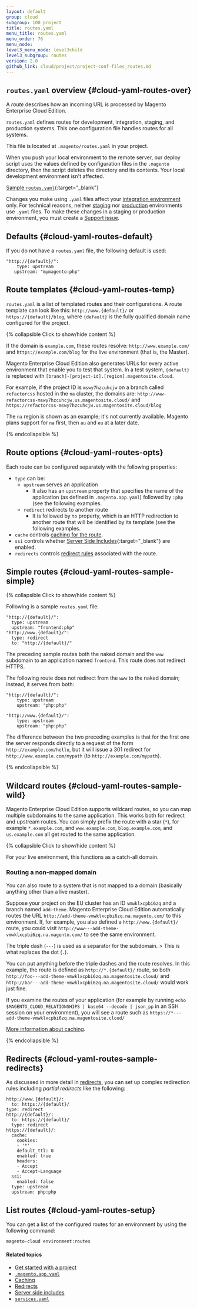 ```yaml
---
layout: default
group: cloud
subgroup: 100_project
title: routes.yaml
menu_title: routes.yaml
menu_order: 76
menu_node: 
level3_menu_node: level3child
level3_subgroup: routes
version: 2.0
github_link: cloud/project/project-conf-files_routes.md
---
```


## `routes.yaml` overview {#cloud-yaml-routes-over}
A *route* describes how an incoming URL is processed by
Magento Enterprise Cloud Edition. 

`routes.yaml` defines routes for development, integration, staging, and production
systems. This one configuration file handles routes for all systems.

This file is located at `.magento/routes.yaml` in your project.

<div class="bs-callout bs-callout-info" id="info">
  <p>When you push your local environment to the remote server, our deploy script uses the values defined by configuration files in the <code>.magento</code> directory, then the script deletes the directory and its contents. Your local development environment isn't affected.</p>
</div>

[Sample `routes.yaml`](https://github.com/magento/magento-cloud/blob/master/.magento/routes.yaml){:target="_blank"}

<div class="bs-callout bs-callout-info" id="info">
  <p>Changes you make using <code>.yaml</code> files affect your <a href="{{ page.baseurl }}cloud/discover-arch.html#cloud-arch-int">integration environment</a> only. For technical reasons, neither <a href="{{ page.baseurl }}cloud/discover-arch.html#cloud-arch-stage">staging</a> nor <a href="{{ page.baseurl }}cloud/discover-arch.html#cloud-arch-prod">production</a> environments use <code>.yaml</code> files. To make these changes in a staging or production environment, you must create a <a href="{{ page.baseurl }}cloud/get-help.html">Support issue</a>.</p>
</div>


## Defaults {#cloud-yaml-routes-default}
If you do not have a `routes.yaml` file, the following default is used:

	"http://{default}/":
	    type: upstream
 	   upstream: "mymagento:php"

## Route templates {#cloud-yaml-routes-temp}
`routes.yaml` is a list of templated routes and their 
configurations. A route  template can look like this: `http://www.{default}/` or 
`https://{default}/blog`, where `{default}` is the fully qualified domain 
name configured for the project. 

{% collapsible Click to show/hide content %}

If the domain is `example.com`, these 
routes resolve: `http://www.example.com/` and 
`https://example.com/blog` for the live environment (that is, the Master). 

Magento Enterprise Cloud Edition also generates URLs for every active environment that enable you 
to test that system. In a test system, `{default}` is replaced with 
`[branch]-[project-id].[region].magentosite.cloud`.

For example, if the project ID is `mswy7hzcuhcjw` on a branch called `refactorcss` hosted in the `na` cluster, the domains are: `http://www-refactorcss-mswy7hzcuhcjw.us.magentosite.cloud/` and 
`https://refactorcss-mswy7hzcuhcjw.us.magentosite.cloud/blog` 

<div class="bs-callout bs-callout-info" id="info">
  <p>The <code>na</code> region is shown as an example; it's not currently available. Magento plans support for <code>na</code> first, then <code>au</code> and <code>eu</code> at a later date.</p>
</div>

<!-- Magento Enterprise Cloud Edition also supports [multiple applications]({{page.baseurl}}cloud/project/project-conf-multi.html) per project. Each project has a single `routes.yaml` file that defines which request is routed to which application. -->

{% endcollapsible %}

## Route options {#cloud-yaml-routes-opts} 
Each route can be configured separately with the following properties:

* `type` can be:
  * `upstream` serves an application
    * It also has an `upstream` property that specifies the name of 
    the application (as defined in `.magento.app.yaml`) followed by `:php` (see
     the following examples.
  * `redirect` redirects to another route
    * It is followed by `to` property, which is an HTTP redirection to 
    another route that will be identified by its template (see the following examples.
* `cache` controls [caching for the route]({{page.baseurl}}cloud/project/project-routes-more-cache.html).
* `ssi` controls whether [Server Side Includes](http://httpd.apache.org/docs/current/howto/ssi.html){:target="_blank"} are enabled. 
* `redirects` controls [redirect rules]({{page.baseurl}}cloud/project/project-routes-more-redir.html) associated with the route.

## Simple routes {#cloud-yaml-routes-sample-simple}

{% collapsible Click to show/hide content %}

Following is a sample `routes.yaml` file:

	"http://{default}/":
	  type: upstream
	  upstream: "frontend:php"
	"http://www.{default}/":
	  type: redirect
	  to: "http://{default}/"

The preceding sample routes both the naked domain and the `www` subdomain to an
application named `frontend`. This route does not redirect HTTPS.

The following route does not redirect from the `www` to the naked domain; instead,
it serves from both:

	"http://{default}/":
	    type: upstream
	    upstream: "php:php"

	"http://www.{default}/":
	    type: upstream
	    upstream: "php:php"

The difference between the two preceding examples is that for the first one the
server responds directly to a request of the form `http://example.com/hello`, 
but it will issue a 301 redirect for `http://www.example.com/mypath` (to 
`http://example.com/mypath`).

{% endcollapsible %}

## Wildcard routes {#cloud-yaml-routes-sample-wild}
Magento Enterprise Cloud Edition supports wildcard routes, so you can map multiple subdomains to the
same application. This works both for redirect and upstream routes. You can
simply prefix the route with a star (`*`), for example `*.example.com`, and
`www.example.com`, `blog.example.com`, and `us.example.com` all get routed to the
same application.

{% collapsible Click to show/hide content %}

For your live environment, this functions as a catch-all domain.

### Routing a non-mapped domain
You can also route to a system that is not mapped to a domain (basically anything other than
a live master). 

Suppose your project on the EU cluster has an ID `vmwklxcpbi6zq` and
a branch named `add-theme`. Magento Enterprise Cloud Edition automatically 
routes the URL `http://add-theme-vmwklxcpbi6zq.na.magento.com/` to this
environment. If, for example, you also defined a `http://www.{default}/` route,
you could visit `http://www---add-theme-vmwklxcpbi6zq.na.magento.com/` to see
 the same environment. 

<div class="bs-callout bs-callout-info" id="info">
  <p>The triple dash (<code>---</code>) is used as a separator for the subdomain.
> This is what replaces the dot (<code>.</code>).</p>
</div>

You can put anything before the triple dashes and the route resolves.
In this example, the route is defined as `http://*.{default}/` route, so both
`http://foo---add-theme-vmwklxcpbi6zq.na.magentosite.cloud/` and 
`http://bar---add-theme-vmwklxcpbi6zq.na.magentosite.cloud/` would work just fine.

If you examine the routes of your application (for example by running
`echo $MAGENTO_CLOUD_RELATIONSHIPS | base64 --decode | json_pp` in an SSH session on your environment),
you will see a route such as `https://*---add-theme-vmwklxcpbi6zq.na.magentosite.cloud/`

[More information about caching]({{page.baseurl}}cloud/project/project-routes-more-cache.html).

{% endcollapsible %}

## Redirects {#cloud-yaml-routes-sample-redirects}
As discussed in more detail in [redirects]({{page.baseurl}}cloud/project/project-routes-more-redir.html), you can set up complex redirection rules including *partial redirects* like the following:

	http://www.{default}/:
	  to: https://{default}/
  	type: redirect
	http://{default}/:
	  to: https://{default}/
	  type: redirect
	https://{default}/:
	  cache:
	    cookies:
	    - '*'
	    default_ttl: 0
	    enabled: true
    	headers:
	    - Accept
	    - Accept-Language
	  ssi:
	    enabled: false
	  type: upstream
	  upstream: php:php

## List routes {#cloud-yaml-routes-setup}
You can get a list of the configured routes for an environment by using the following command:

	magento-cloud environment:routes

#### Related topics
*	[Get started with a project]({{page.baseurl}}cloud/project/project-start.html)
*	[`.magento.app.yaml`]({{page.baseurl}}cloud/project/project-conf-files_magento-app.html)
*	[Caching]({{page.baseurl}}cloud/project/project-routes-more-cache.html)
*	[Redirects]({{page.baseurl}}cloud/project/project-routes-more-redir.html)
*	[Server side includes]({{page.baseurl}}cloud/project/project-routes-more-ssi.html)
*	[`services.yaml`]({{page.baseurl}}cloud/project/project-conf-files_services.html)
